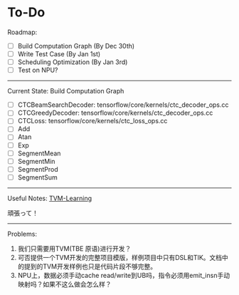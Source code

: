 # To-Do

Roadmap:

- [ ] Build Computation Graph (By Dec 30th)
- [ ] Write Test Case (By Jan 1st)
- [ ] Scheduling Optimization (By Jan 3rd)
- [ ] Test on NPU? 

-------

Current State: Build Computation Graph

* [ ] CTCBeamSearchDecoder: tensorflow/core/kernels/ctc_decoder_ops.cc
* [ ] CTCGreedyDecoder: tensorflow/core/kernels/ctc_decoder_ops.cc
* [ ] CTCLoss: tensorflow/core/kernels/ctc_loss_ops.cc
* [ ] Add
* [ ] Atan
* [ ] Exp
* [ ] SegmentMean
* [ ] SegmentMin
* [ ] SegmentProd
* [ ] SegmentSum

-----

Useful Notes: [TVM-Learning](TVM-Learning.md)

頑張って！

---------

Problems:

1. 我们只需要用TVM(TBE 原语)进行开发？
2. 可否提供一个TVM开发的完整项目模版，样例项目中只有DSL和TIK。文档中的提到的TVM开发样例也只是代码片段不够完整。
3. NPU上，数据必须手动cache read/write到UB吗，指令必须用emit_insn手动映射吗？如果不这么做会怎么样？
